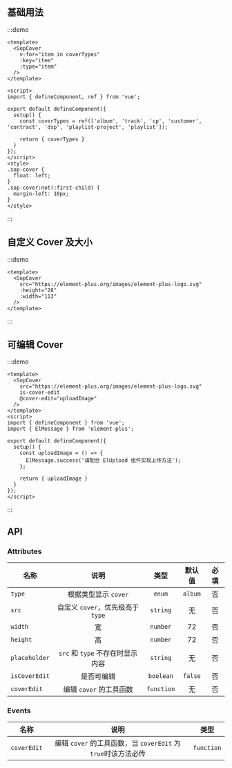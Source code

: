 ## 基础用法

:::demo 

```vue
<template>
  <SopCover 
    v-for="item in coverTypes" 
    :key="item" 
    :type="item" 
  />
</template>

<script>
import { defineComponent, ref } from 'vue';

export default defineComponent({
  setup() {
    const coverTypes = ref(['album', 'track', 'cp', 'customer', 'contract', 'dsp', 'playlist-project', 'playlist']);
    
    return { coverTypes }
  }
});
</script>
<style>
.sop-cover {
  float: left;
}
.sop-cover:not(:first-child) {
  margin-left: 10px;
}
</style>
```
:::

## 自定义 Cover 及大小

:::demo 

```vue
<template>
  <SopCover 
    src="https://element-plus.org/images/element-plus-logo.svg" 
    :height="28" 
    :width="113" 
  />
</template>
```
:::

## 可编辑 Cover

:::demo 

```vue
<template>
  <SopCover 
    src="https://element-plus.org/images/element-plus-logo.svg"
    is-cover-edit
    @cover-edit="uploadImage"
  />
</template>
<script>
import { defineComponent } from 'vue';
import { ElMessage } from 'element-plus';

export default defineComponent({
  setup() {
    const uploadImage = () => {
      ElMessage.success('请配合 ElUpload 组件实现上传方法');
    };

    return { uploadImage }
  }
});
</script>
```
:::

## API

### Attributes

| 名称           |      说明     |  类型 |  默认值  |  必填  |
| ------------- | :-----------: | :-----------: | :-----------: | :-----------: |
| `type`        | 根据类型显示 `cover`  |  `enum` <MoreTip content="album、track、cp、customer、contract、dsp、playlist-project、playlist" />  | `album` | 否 |
| `src`       | 自定义 `cover`，优先级高于 `type`    |  `string` | 无 | 否 |
| `width`       | 宽    |  `number` | 72 | 否 |
| `height`       | 高    |  `number` | 72 | 否 |
| `placeholder`        | `src` 和 `type` 不存在时显示内容         |  `string` | 无 | 否 |
| `isCoverEdit`        | 是否可编辑         |  `boolean` | `false` | 否 |
| `coverEdit`        | 编辑 `cover` 的工具函数         |  `function` | 无 | 否 |

### Events

| 名称           |      说明     |  类型 |
| ------------- | :-----------: | :-----------: | 
| `coverEdit`       | 编辑 `cover` 的工具函数，当 `coverEdit` 为 `true`时该方法必传      | `function` |